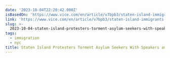 ```yaml
---
date: '2023-10-04T22:20:42.000Z'
isBasedOn: 'https://www.vice.com/en/article/v7bpb3/staten-island-immigrants-protest'
link: 'https://www.vice.com/en/article/v7bpb3/staten-island-immigrants-protest'
slug: >-
  2023-10-04-staten-island-protesters-torment-asylum-seekers-with-speakers-and-flashligh
tags:
  - immigration
  - nyc
title: Staten Island Protesters Torment Asylum Seekers With Speakers and Flashligh
---
```


